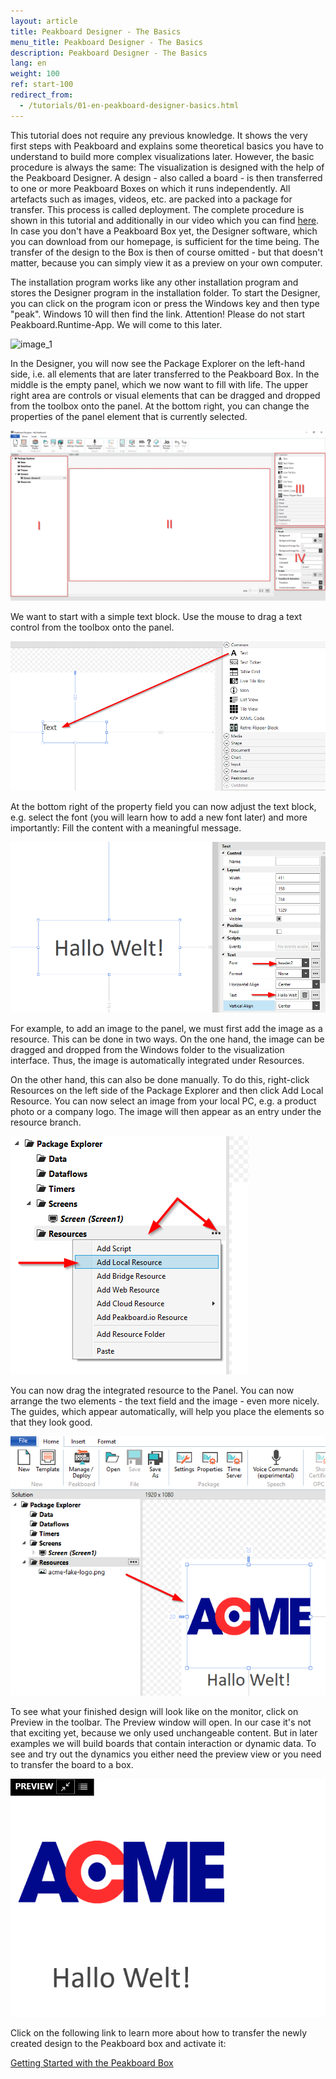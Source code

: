 ```yaml
---
layout: article
title: Peakboard Designer - The Basics
menu_title: Peakboard Designer - The Basics
description: Peakboard Designer - The Basics
lang: en
weight: 100
ref: start-100
redirect_from:
  - /tutorials/01-en-peakboard-designer-basics.html
---
```


This tutorial does not require any previous knowledge. It shows the very first steps with Peakboard and explains some theoretical basics you have to understand to build more complex visualizations later. However, the basic procedure is always the same: The visualization is designed with the help of the Peakboard Designer. A design - also called a board - is then transferred to one or more Peakboard Boxes on which it runs independently. All artefacts such as images, videos, etc. are packed into a package for transfer. This process is called deployment. The complete procedure is shown in this tutorial and additionally in our video which you can find [here](/video_tutorials/01-en-first-steps.html). In case you don't have a Peakboard Box yet, the Designer software, which you can download from our homepage, is sufficient for the time being. The transfer of the design to the Box is then of course omitted - but that doesn't matter, because you can simply view it as a preview on your own computer.

The installation program works like any other installation program and stores the Designer program in the installation folder. To start the Designer, you can click on the program icon or press the Windows key and then type "peak". Windows 10 will then find the link. Attention! Please do not start Peakboard.Runtime-App. We will come to this later.

![image_1](/assets/images/Tutorial/Basics/TutorialBasics01.png)

In the Designer, you will now see the Package Explorer on the left-hand side, i.e. all elements that are later transferred to the Peakboard Box. In the middle is the empty panel, which we now want to fill with life. The upper right area are controls or visual elements that can be dragged and dropped from the toolbox onto the panel. At the bottom right, you can change the properties of the panel element that is currently selected.

![image_1](/assets/images/Tutorial/Basics/TutorialBasics02.png)

We want to start with a simple text block. Use the mouse to drag a text control from the toolbox onto the panel.

![image_1](/assets/images/Tutorial/Basics/TutorialBasics03.png)

At the bottom right of the property field you can now adjust the text block, e.g. select the font (you will learn how to add a new font later) and more importantly: Fill the content with a meaningful message.

![image_1](/assets/images/Tutorial/Basics/TutorialBasics04.png)

For example, to add an image to the panel, we must first add the image as a resource. This can be done in two ways.
On the one hand, the image can be dragged and dropped from the Windows folder to the visualization interface. Thus, the image is automatically integrated under Resources. 

On the other hand, this can also be done manually. To do this, right-click Resources on the left side of the Package Explorer and then click Add Local Resource. You can now select an image from your local PC, e.g. a product photo or a company logo. The image will then appear as an entry under the resource branch.

![image_1](/assets/images/Tutorial/Basics/TutorialBasics05.png)

You can now drag the integrated resource to the Panel.
You can now arrange the two elements - the text field and the image - even more nicely. The guides, which appear automatically, will help you place the elements so that they look good.

![image_1](/assets/images/Tutorial/Basics/TutorialBasics06.png)

To see what your finished design will look like on the monitor, click on Preview in the toolbar. The Preview window will open. In our case it's not that exciting yet, because we only used unchangeable content. But in later examples we will build boards that contain interaction or dynamic data. To see and try out the dynamics you either need the preview view or you need to transfer the board to a box.

![image_1](/assets/images/Tutorial/Basics/TutorialBasics07.png)

Click on the following link to learn more about how to transfer the newly created design to the Peakboard box and activate it:

[Getting Started with the Peakboard Box](/tutorials/02-en-peakboard-connecting.html)
